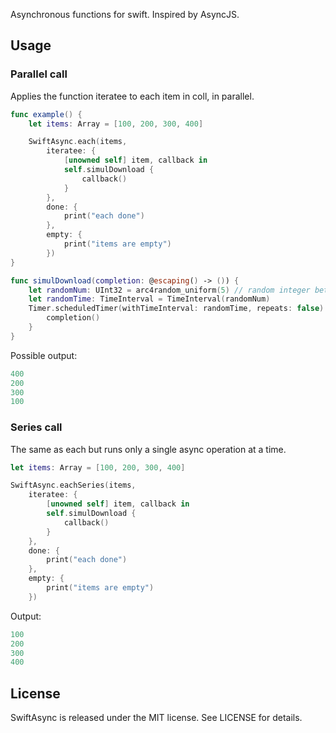 Asynchronous functions for swift. Inspired by AsyncJS.

## Usage

### Parallel call
Applies the function iteratee to each item in coll, in parallel.

```swift
func example() {
    let items: Array = [100, 200, 300, 400]

    SwiftAsync.each(items,
        iteratee: {
            [unowned self] item, callback in
            self.simulDownload {
                callback()
            }
        }, 
        done: {
            print("each done")
        }, 
        empty: {
            print("items are empty")
        })
}

func simulDownload(completion: @escaping() -> ()) {
    let randomNum: UInt32 = arc4random_uniform(5) // random integer between 0 and 5
    let randomTime: TimeInterval = TimeInterval(randomNum)
    Timer.scheduledTimer(withTimeInterval: randomTime, repeats: false) { timer in
        completion()
    }
}    
```

Possible output:
```swift
400
200
300
100
```

### Series call
The same as each but runs only a single async operation at a time.

```swift
let items: Array = [100, 200, 300, 400]

SwiftAsync.eachSeries(items,
    iteratee: {
        [unowned self] item, callback in
        self.simulDownload {
            callback()
        }
    }, 
    done: {
        print("each done")
    }, 
    empty: {
        print("items are empty")
    })
```

Output:
```swift
100
200
300
400
```

## License

SwiftAsync is released under the MIT license. See LICENSE for details.
